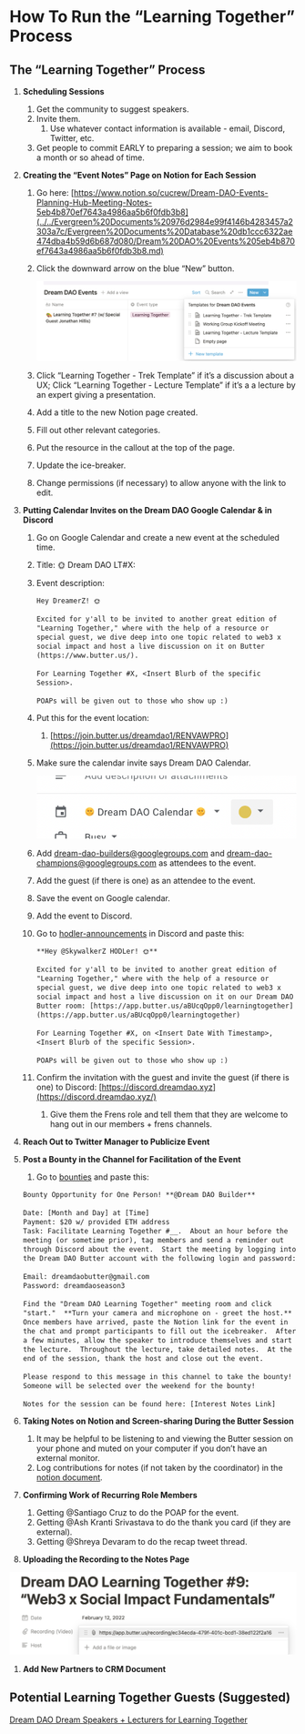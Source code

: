 # How To Run the “Learning Together” Process

## The “Learning Together” Process

1. **Scheduling Sessions**
    1. Get the community to suggest speakers.
    2. Invite them.
        1. Use whatever contact information is available - email, Discord, Twitter, etc.
    3. Get people to commit EARLY to preparing a session; we aim to book a month or so ahead of time.
2. **Creating the “Event Notes” Page on Notion for Each Session**
    1. Go here: [https://www.notion.so/cucrew/Dream-DAO-Events-Planning-Hub-Meeting-Notes-5eb4b870ef7643a4986aa5b6f0fdb3b8](../../Evergreen%20Documents%20976d2984e99f4146b4283457a2303a7c/Evergreen%20Documents%20Database%20db1ccc6322ae474dba4b59d6b687d080/Dream%20DAO%20Events%205eb4b870ef7643a4986aa5b6f0fdb3b8.md)
    2. Click the downward arrow on the blue “New” button.
        
        ![Screen Shot 2022-02-06 at 10.05.05 AM.png](How%20To%20Run%20the%20%E2%80%9CLearning%20Together%E2%80%9D%20Process%2009f2eebe20b547c090b438ea3882a40f/Screen_Shot_2022-02-06_at_10.05.05_AM.png)
        
    3. Click “Learning Together - Trek Template” if it’s a discussion about a UX; Click “Learning Together - Lecture Template” if it’s a a lecture by an expert giving a presentation.
    4. Add a title to the new Notion page created.
    5. Fill out other relevant categories.
    6. Put the resource in the callout at the top of the page.
    7. Update the ice-breaker.
    8. Change permissions (if necessary) to allow anyone with the link to edit.
3. **Putting Calendar Invites on the Dream DAO Google Calendar & in Discord**
    1. Go on Google Calendar and create a new event at the scheduled time.
    2. Title: 🌞 Dream DAO LT#X: <insert Topic>
    3. Event description:
        
        ```
        Hey DreamerZ! 🌞
        
        Excited for y'all to be invited to another great edition of "Learning Together," where with the help of a resource or special guest, we dive deep into one topic related to web3 x social impact and host a live discussion on it on Butter (https://www.butter.us/).
        
        For Learning Together #X, <Insert Blurb of the specific Session>.
        
        POAPs will be given out to those who show up :)
        ```
        
    4. Put this for the event location:
        1. [https://join.butter.us/dreamdao1/RENVAWPRO](https://join.butter.us/dreamdao1/RENVAWPRO)
    5. Make sure the calendar invite says Dream DAO Calendar.
        
        ![Screen Shot 2022-02-06 at 10.12.09 AM.png](How%20To%20Run%20the%20%E2%80%9CLearning%20Together%E2%80%9D%20Process%2009f2eebe20b547c090b438ea3882a40f/Screen_Shot_2022-02-06_at_10.12.09_AM.png)
        
    6. Add dream-dao-builders@googlegroups.com and dream-dao-champions@googlegroups.com as attendees to the event.
    7. Add the guest (if there is one) as an attendee to the event.
    8. Save the event on Google calendar.
    9. Add the event to Discord.
    10. Go to [hodler-announcements](https://discord.com/channels/896096170621947974/938204465331335238) in Discord and paste this:
        
        ```
        **Hey @SkywalkerZ HODLer! 🌞**
        
        Excited for y'all to be invited to another great edition of "Learning Together," where with the help of a resource or special guest, we dive deep into one topic related to web3 x social impact and host a live discussion on it on our Dream DAO Butter room: [https://app.butter.us/aBUcqOpp0/learningtogether](https://app.butter.us/aBUcqOpp0/learningtogether)
        
        For Learning Together #X, on <Insert Date With Timestamp>, <Insert Blurb of the specific Session>.
        
        POAPs will be given out to those who show up :)
        ```
        
    11. Confirm the invitation with the guest and invite the guest (if there is one) to Discord: [https://discord.dreamdao.xyz](https://discord.dreamdao.xyz/)
        1. Give them the Frens role and tell them that they are welcome to hang out in our members + frens channels.
4. ********************Reach Out to Twitter Manager to Publicize Event********************
5. ****************************************************************Post a Bounty in the Channel for Facilitation of the Event****************************************************************
    1. Go to [bounties](https://discord.com/channels/896096170621947974/993959753271214110) and paste this:
    
    ```
    Bounty Opportunity for One Person! **@Dream DAO Builder**
    
    Date: [Month and Day] at [Time]
    Payment: $20 w/ provided ETH address
    Task: Facilitate Learning Together #__.  About an hour before the meeting (or sometime prior), tag members and send a reminder out through Discord about the event.  Start the meeting by logging into the Dream DAO Butter account with the following login and password:
    
    Email: dreamdaobutter@gmail.com
    Password: dreamdaoseason3
    
    Find the "Dream DAO Learning Together" meeting room and click "start."  **Turn your camera and microphone on - greet the host.** Once members have arrived, paste the Notion link for the event in the chat and prompt participants to fill out the icebreaker.  After a few minutes, allow the speaker to introduce themselves and start the lecture.  Throughout the lecture, take detailed notes.  At the end of the session, thank the host and close out the event.
    
    Please respond to this message in this channel to take the bounty! Someone will be selected over the weekend for the bounty!
    
    Notes for the session can be found here: [Interest Notes Link]
    ```
    
6. **Taking Notes on Notion and Screen-sharing During the Butter Session**
    1. It may be helpful to be listening to and viewing the Butter session on your phone and muted on your computer if you don’t have an external monitor.
    2. Log contributions for notes (if not taken by the coordinator) in the [notion document](../../Document%20Archive%20816b78f2e0c6400e8ce641cdd07e5402/Dream%20DAO%20Contributions%20Log%2079aa8266fcc44da3bb60c648c01cd522/Dream%20DAO%20Contributions%20Log%2046af1690c22047cb80036ece87901675.md).
7. **Confirming Work of Recurring Role Members**
    1. Getting @Santiago Cruz  to do the POAP for the event.
    2. Getting @Ash Kranti Srivastava to do the thank you card (if they are external).
    3. Getting @Shreya Devaram  to do the recap tweet thread.
8. **Uploading the Recording to the Notes Page**

![Screen Shot 2022-02-13 at 11.55.07 PM.png](How%20To%20Run%20the%20%E2%80%9CLearning%20Together%E2%80%9D%20Process%2009f2eebe20b547c090b438ea3882a40f/Screen_Shot_2022-02-13_at_11.55.07_PM.png)

1. **Add New Partners to CRM Document**

## Potential Learning Together Guests (Suggested)

[Dream DAO Dream Speakers + Lecturers for Learning Together](How%20To%20Run%20the%20%E2%80%9CLearning%20Together%E2%80%9D%20Process%2009f2eebe20b547c090b438ea3882a40f/Dream%20DAO%20Dream%20Speakers%20+%20Lecturers%20for%20Learning%20%207dc9b6cd9e704360af26726cf433d18a.csv)